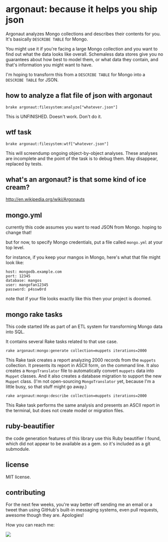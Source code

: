 argonaut: because it helps you ship json
========================================

Argonaut analyzes Mongo collections and describes their contents for you. It's basically `DESCRIBE TABLE` for Mongo.

You might use it if you're facing a large Mongo collection and you want to find out what the data looks like overall. Schemaless data stores give you no guarantees about how best to model them, or what data they contain, and that's information you might want to have.

I'm hoping to transform this from a `DESCRIBE TABLE` for Mongo into a `DESCRIBE TABLE` for JSON.

how to analyze a flat file of json with argonaut
------------------------------------------------

`brake argonaut:filesystem:analyze["whatever.json"]`

This is UNFINISHED. Doesn't work. Don't do it.

wtf task
--------

`brake argonaut:filesystem:wtf["whatever.json"]`

This will screendump ongoing object-by-object analyses. These analyses are incomplete and the point of the task is to debug them. May disappear, replaced by tests.

what's an argonaut? is that some kind of ice cream?
---------------------------------------------------

http://en.wikipedia.org/wiki/Argonauts

mongo.yml
---------

currently this code assumes you want to read JSON from Mongo. hoping to change that!

but for now, to specify Mongo credentials, put a file called `mongo.yml` at your
top level.

for instance, if you keep your mangos in Mongo, here's what that file might look like:

    host: mongodb.example.com
    port: 12345
    database: mangos
    user: mangofan12345
    password: p4ssw0rd

note that if your file looks exactly like this then your project is doomed.

mongo rake tasks
----------------

This code started life as part of an ETL system for transforming Mongo data into SQL.

It contains several Rake tasks related to that use case.

`rake argonaut:mongo:generate collection=muppets iterations=2000`

This Rake task creates a report analyzing 2000 records from the `muppets` collection. It presents its report in ASCII form, on the command line. It also creates a `MongoTranslator` file to automatically convert `muppets` data into `Muppet` classes. And it also creates a database migration to support the new `Muppet` class. (I'm not open-sourcing `MongoTranslator` yet, because I'm a little busy, so that stuff might go away.)

`rake argonaut:mongo:describe collection=muppets iterations=2000`

This Rake task performs the same analysis and presents an ASCII report in the terminal, but does not create model or migration files.

ruby-beautifier
---------------

the code generation features of this library use this Ruby beautifier I found, which did not appear to be available as a gem. so it's included as a git submodule.

license
-------

MIT license.

contributing
------------

For the next few weeks, you're way better off sending me an email or a tweet than using GitHub's built-in messaging systems, even pull requests, awesome though they are. Apologies!

How you can reach me:

<img src="http://s3.amazonaws.com/giles/headshots_080410/deep235.jpg">

